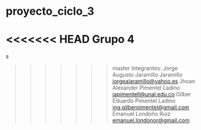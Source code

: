 # proyecto_ciclo_3
<<<<<<< HEAD
Grupo 4
=======
s
>>>>>>> master
Integrantes:
Jorge Augusto Jaramillo Jaramillo jorgeajaramillo@yahoo.es
Jhoan Alexander Pimentel Ladino japimentell@unal.edu.co
Gilber Eduardo Pimentel Ladino ing.gilberpimentel@gmail.com
Emanuel Londoño Ruiz emanuel.londonor@gmail.com
